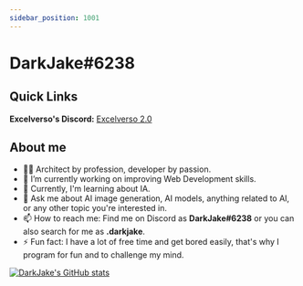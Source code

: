 ```yaml
---
sidebar_position: 1001
---
```


# DarkJake#6238


## Quick Links

**Excelverso's Discord:** [Excelverso 2.0](https://discord.gg/YENa4TDxhu)

## About me

- 👨‍💻 Architect by profession, developer by passion.
- 🔭 I’m currently working on improving Web Development skills.
- 🌱 Currently, I'm learning about IA.
- 💬 Ask me about AI image generation, AI models, anything related to AI, or any other topic you're interested in.
- 📫 How to reach me: Find me on Discord as **DarkJake#6238** or you can also search for me as **.darkjake**.
- ⚡ Fun fact: I have a lot of free time and get bored easily, that's why I program for fun and to challenge my mind.

[![DarkJake's GitHub stats](https://github-readme-stats.vercel.app/api?username=Dark-Jake&count_private=true&show_icons=true&theme=tokyonight#gh-dark-mode-only)](https://github.com/anuraghazra/github-readme-stats)